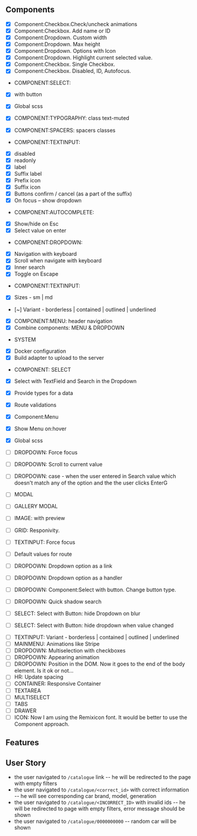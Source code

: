 ## Components

- [x] Component:Checkbox.Check/uncheck animations
- [x] Component:Checkbox. Add name or ID
- [x] Component:Dropdown. Custom width
- [x] Component:Dropdown. Max height
- [x] Component:Dropdown. Options with Icon
- [x] Component:Dropdown. Highlight current selected value.
- [x] Component:Checkbox. Single Checkbox.
- [x] Component:Checkbox. Disabled, ID, Autofocus.

<!-- Current -->

- COMPONENT:SELECT:
- [x] with button
- [x] Global scss

- [x] COMPONENT:TYPOGRAPHY: class text-muted
- [x] COMPONENT:SPACERS: spacers classes

- COMPONENT:TEXTINPUT:
- [x] disabled
- [x] readonly
- [x] label
- [x] Suffix label
- [x] Prefix icon
- [x] Suffix icon
- [x] Buttons confirm / cancel (as a part of the suffix)
- [x] On focus – show dropdown

- COMPONENT:AUTOCOMPLETE:
- [x] Show/hide on Esc
- [x] Select value on enter

- COMPONENT:DROPDOWN:
- [x] Navigation with keyboard
- [x] Scroll when navigate with keyboard
- [x] Inner search
- [x] Toggle on Escape

- COMPONENT:TEXTINPUT:
- [x] Sizes - sm | md
- [~] Variant - borderless | contained | outlined | underlined

- [x] COMPONENT:MENU: header navigation
- [x] Combine components: MENU & DROPDOWN

- SYSTEM
- [x] Docker configuration
- [x] Build adapter to upload to the server

- COMPONENT: SELECT
- [x] Select with TextField and Search in the Dropdown

- [x] Provide types for a data
- [x] Route validations

- [x] Component:Menu
- [x] Show Menu on:hover

- [x] Global scss

- [ ] DROPDOWN: Force focus
- [ ] DROPDOWN: Scroll to current value
- [ ] DROPDOWN: case - when the user entered in Search value which doesn't match any of the option and the the user clicks EnterG
- [ ] MODAL
- [ ] GALLERY MODAL
- [ ] IMAGE: with preview
- [ ] GRID: Responivity.
- [ ] TEXTINPUT: Force focus
- [ ] Default values for route
- [ ] DROPDOWN: Dropdown option as a link
- [ ] DROPDOWN: Dropdown option as a handler
- [ ] DROPDOWN: Component:Select with button. Change button type.
- [ ] DROPDOWN: Quick shadow search
- [ ] SELECT: Select with Button: hide Dropdown on blur
- [ ] SELECT: Select with Button: hide dropdown when value changed

<!-- Backlog -->

- [ ] TEXTINPUT: Variant - borderless | contained | outlined | underlined
- [ ] MAINMENU: Animations like Stripe
- [ ] DROPDOWN: Multiselection with checkboxes
- [ ] DROPDOWN: Appearing animation
- [ ] DROPDOWN: Position in the DOM. Now it goes to the end of the body element. Is it ok or not...
- [ ] HR: Update spacing
- [ ] CONTAINER: Responsive Container
- [ ] TEXTAREA
- [ ] MULTISELECT
- [ ] TABS
- [ ] DRAWER
- [ ] ICON: Now I am using the Remixicon font. It would be better to use the Component approach.

## Features

## User Story

- the user navigated to `/catalogue` link
  -- he will be redirected to the page with empty filters
- the user navigated to `/catalogue/<correct_id>` with correct information
  -- he will see corresponding car brand, model, generation
- the user navigated to `/catalogue/<INCORRECT_ID>` with invalid ids
  -- he will be redirected to page with empty filters, error message should be shown
- the user navigated to `/catalogue/0000000000`
  -- random car will be shown
